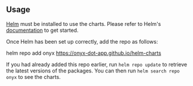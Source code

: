 ## Usage

[Helm](https://helm.sh) must be installed to use the charts.  Please refer to
Helm's [documentation](https://helm.sh/docs) to get started.

Once Helm has been set up correctly, add the repo as follows:

  helm repo add onyx https://onyx-dot-app.github.io/helm-charts

If you had already added this repo earlier, run `helm repo update` to retrieve
the latest versions of the packages.  You can then run `helm search repo
onyx` to see the charts.